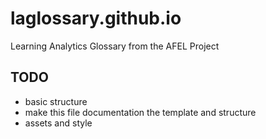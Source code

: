# laglossary.github.io
Learning Analytics Glossary from the AFEL Project

## TODO
 * basic structure
 * make this file documentation the template and structure 
 * assets and style